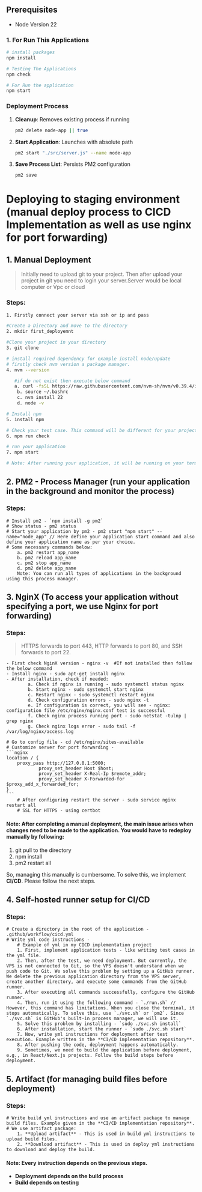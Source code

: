 

## Prerequisites

- Node Version 22


### 1. For Run This Applications
```bash
# install packages
npm install 

# Testing The Applications
npm check

# For Run the application
npm start
```


### Deployment Process
1. **Cleanup**: Removes existing process if running
   ```bash
   pm2 delete node-app || true
   ```

2. **Start Application**: Launches with absolute path
   ```bash
   pm2 start "./src/server.js" --name node-app
   ```

3. **Save Process List**: Persists PM2 configuration
   ```bash
   pm2 save
   ```


# Deploying to staging environment (manual deploy process to CICD Implementation as well as use nginx for port forwarding)

## 1. Manual Deployment
> Initially need to upload git to your project. Then after upload your project in git you need to login your server.Server would be local computer or Vpc or cloud  

### Steps:
```bash 
1. Firstly connect your server via ssh or ip and pass

#Create a Directory and move to the directory
2. mkdir first_deployemnt 

#Clone your project in your directory
3. git clone 

# install required dependency for example install node/update 
# firstly check nvm version a package manager.
4. nvm --version

   #if do not exist then execute below command
   a. curl -fsSL https://raw.githubusercontent.com/nvm-sh/nvm/v0.39.4/install.sh | bash  
	b. source ~/.bashrc 
	c. nvm install 22  
	d. node -v 

# Install npm
5. install npm 

# Check your test case. This command will be different for your project wise
6. npm run check 

# run your application
7. npm start  

# Note: After running your application, it will be running on your terminal. If you close your terminal, then the application will be closed. To solve this problem, use pm2 - background process manager. It will keep your application running in the background.  
```

## 2. PM2 - Process Manager (run your application in the background and monitor the process)
### Steps: 
 	# Install pm2 - `npm install -g pm2`  
 	# Show status - pm2 status  
 	# Start your application by pm2 - pm2 start "npm start" --name="node_app" // Here define your application start command and also define your application name as per your choice.  
 	# Some necessary commands below:
 		a. pm2 restart app_name  
		b. pm2 reload app_name  
		c. pm2 stop app_name  
		d. pm2 delete app_name  
		Note: You can run all types of applications in the background using this process manager.  

## 3. NginX (To access your application without specifying a port, we use Nginx for port forwarding)
### Steps:  
> HTTPS forwards to port 443, HTTP forwards to port 80, and SSH forwards to port 22.  

	- First check NginX version - nginx -v  #If not installed then follow the below command  
	- Install nginx - sudo apt-get install nginx  
	- After installation, check if needed:  
			a. Check if nginx is running - sudo systemctl status nginx  
			b. Start nginx - sudo systemctl start nginx  
			c. Restart nginx - sudo systemctl restart nginx  
			d. Check configuration errors - sudo nginx -t  
			e. If configuration is correct, you will see - nginx: configuration file /etc/nginx/nginx.conf test is successful  
			f. Check nginx process running port - sudo netstat -tulnp | grep nginx  
			g. Check nginx logs error - sudo tail -f /var/log/nginx/access.log  

	# Go to config file - cd /etc/nginx/sites-available  
	# Customize server for port forwarding -  
	```nginx
	location / {
		proxy_pass http://127.0.0.1:5000;
                proxy_set_header Host $host;
                proxy_set_header X-Real-Ip $remote_addr;
                proxy_set_header X-Forwarded-for $proxy_add_x_forwarded_for;
	}
	```  
        # After configuring restart the server - sudo service nginx restart all  
        # SSL for HTTPS - using certbot  

#### Note: After completing a manual deployment, the main issue arises when changes need to be made to the application. You would have to redeploy manually by following:  
1. git pull to the directory  
2. npm install  
3. pm2 restart all  

So, managing this manually is cumbersome. To solve this, we implement **CI/CD**. Please follow the next steps.

## 4. Self-hosted runner setup for CI/CD

### Steps:  
	# Create a directory in the root of the application - .github/workflow/cicd.yml  
	# Write yml code instructions -  
		# Example of yml in my CICD implementation project  
		1. First, implement application tests - like writing test cases in the yml file.  
		2. Then, after the test, we need deployment. But currently, the VPS is not connected to Git, so the VPS doesn't understand when we push code to Git. We solve this problem by setting up a GitHub runner. We delete the previous application directory from the VPS server, create another directory, and execute some commands from the GitHub runner.  
		3. After executing all commands successfully, configure the GitHub runner.  
		4. Then, run it using the following command - `./run.sh` // However, this command has limitations. When you close the terminal, it stops automatically. To solve this, use `./svc.sh` or `pm2`. Since `./svc.sh` is GitHub's built-in process manager, we will use it.  
		5. Solve this problem by installing - `sudo ./svc.sh install`  
		6. After installation, start the runner - `sudo ./svc.sh start`  
		7. Now, write yml instructions for deployment after test execution. Example written in the **CI/CD implementation repository**.  
		8. After pushing the code, deployment happens automatically.  
		9. Sometimes, we need to build the application before deployment, e.g., in React/Next.js projects. Follow the build steps before deployment.  

## 5. Artifact (for managing build files before deployment)

### Steps:  
	# Write build yml instructions and use an artifact package to manage build files. Example given in the **CI/CD implementation repository**.  
	# We use artifact package:  
		1. **Upload artifact** - This is used in build yml instructions to upload build files.  
		2. **Download artifact** - This is used in deploy yml instructions to download and deploy the build.  

#### Note: Every instruction depends on the previous steps.  
- **Deployment depends on the build process**  
- **Build depends on testing**  






